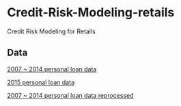 # Credit-Risk-Modeling-retails
Credit Risk Modeling for Retails
## Data 
[2007 ~ 2014 personal loan data](https://www.dropbox.com/s/u8fa9xleflwhajj/loan_data_2007_2014.csv?dl=0)

[2015 personal loan data](https://www.dropbox.com/s/epjr8gkmyq2ictv/loan_data_2015.csv?dl=0)

[2007 ~ 2014 personal loan data reprocessed](https://www.dropbox.com/s/u8fa9xleflwhajj/loan_data_2007_2014.csv?dl=0)
